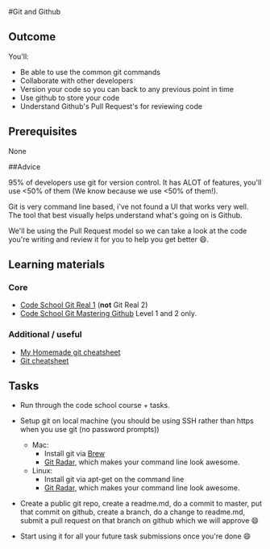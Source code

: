 #Git and Github

## Outcome

You'll:

* Be able to use the common git commands
* Collaborate with other developers
* Version your code so you can back to any previous point in time
* Use github to store your code 
* Understand Github's Pull Request's for reviewing code

## Prerequisites

None

##Advice

95% of developers use git for version control. It has ALOT of features, you'll use <50% of them (We know because we use <50% of them!).

Git is very command line based, i've not found a UI that works very well. The tool that best visually helps understand what's going on is Github.

We'll be using the Pull Request model so we can take a look at the code you're writing and review it for you to help you get better :smile:.

## Learning materials

### Core

* [Code School Git Real 1](https://www.codeschool.com/courses/git-real) (**not** Git Real 2)
* [Code School Git Mastering Github](https://www.codeschool.com/courses/mastering-github) Level 1 and 2 only.

### Additional / useful

* [My Homemade git cheatsheet](../../resources/git-cheat-sheet.md)
* [Git cheatsheet](https://training.github.com/kit/downloads/github-git-cheat-sheet.pdf)

## Tasks

* Run through the code school course + tasks.
* Setup git on local machine (you should be using SSH rather than https when you use git (no password prompts))
  * Mac:
    * Install git via [Brew](http://brew.sh/)
    * [Git Radar](https://github.com/michaeldfallen/git-radar), which makes your command line look awesome.
  * Linux:
    * Install git via apt-get on the command line
    * [Git Radar](http://www.getdeb.net/software/git-radar), which makes your command line look awesome.
  
* Create a public git repo, create a readme.md, do a commit to master, put that commit on github, create a branch, do a change to readme.md, submit a pull request on that branch on github which we will approve :smile:
* Start using it for all your future task submissions once you're done :smile:
